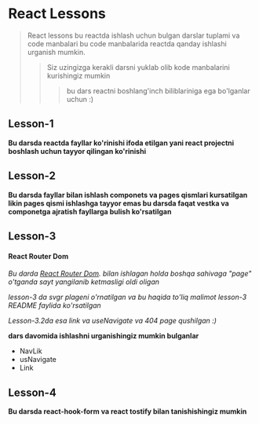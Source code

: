 # React Lessons

>React lessons bu reactda ishlash uchun bulgan darslar tuplami va code manbalari bu code manbalarida reactda qanday ishlashi urganish mumkin.
>> Siz uzingizga kerakli darsni yuklab olib kode manbalarini kurishingiz mumkin
>>> bu dars reactni boshlang'inch biliblariniga ega bo'lganlar uchun :)


 ## Lesson-1
 __Bu darsda reactda fayllar ko'rinishi ifoda etilgan yani react projectni boshlash uchun tayyor qilingan ko'rinishi__

## Lesson-2 
__Bu darsda fayllar bilan ishlash componets va pages qismlari kursatilgan likin pages qismi ishlashga tayyor emas bu darsda faqat vestka va componetga ajratish fayllarga bulish ko'rsatilgan__ 

## Lesson-3

#### React Router Dom
_Bu darda  [React Router Dom](https://reactrouter.com/en/main). bilan ishlagan holda boshqa sahivaga "page" o'tganda sayt yangilanib ketmasligi oldi oligan_

_lesson-3 da svgr plageni o'rnatilgan va bu haqida to'liq malimot lesson-3 README faylida ko'rsatilgan_

_Lesson-3.2da esa link va useNavigate va 404 page qushilgan :)_

__dars davomida  ishlashni urganishingiz mumkin bulganlar__

* NavLik
* usNavigate
* Link

## Lesson-4

**Bu darsda react-hook-form va react tostify bilan tanishishingiz mumkin** 
